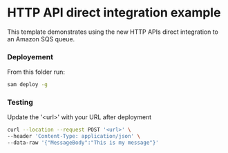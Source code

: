 # HTTP API direct integration example

This template demonstrates using the new HTTP APIs direct integration to an Amazon SQS queue.

### Deployement
From this folder run:
```bash
sam deploy -g
```

### Testing
Update the '\<url\>' with your URL after deployment
```bash
curl --location --request POST '<url>' \
--header 'Content-Type: application/json' \
--data-raw '{"MessageBody":"This is my message"}'
```